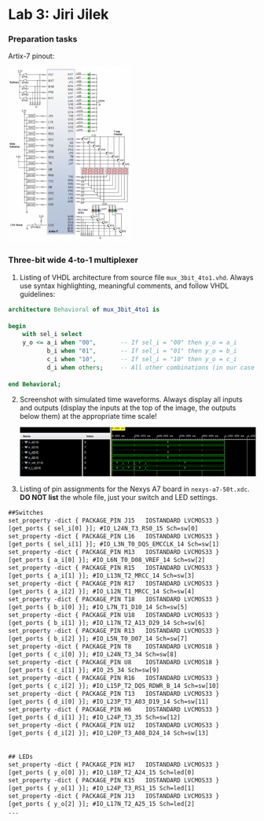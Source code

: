# Lab 3: Jiri Jilek

### Preparation tasks

Artix-7 pinout:

<img src="images/artix7-pinout.png" alt="Artix-7 pinout" width="250"/>

### Three-bit wide 4-to-1 multiplexer

1. Listing of VHDL architecture from source file `mux_3bit_4to1.vhd`. Always use syntax highlighting, meaningful comments, and follow VHDL guidelines:

```vhdl
architecture Behavioral of mux_3bit_4to1 is

begin
    with sel_i select
    y_o <= a_i when "00",       -- If sel_i = "00" then y_o = a_i
           b_i when "01",       -- If sel_i = "01" then y_o = b_i
           c_i when "10",       -- If sel_i = "10" then y_o = c_i
           d_i when others;     -- All other combinations (in our case sel_i = "11")

end Behavioral;
```

2. Screenshot with simulated time waveforms. Always display all inputs and outputs (display the inputs at the top of the image, the outputs below them) at the appropriate time scale!

   ![Signals](images/signals.png)

3. Listing of pin assignments for the Nexys A7 board in `nexys-a7-50t.xdc`. **DO NOT list** the whole file, just your switch and LED settings.

```shell
##Switches
set_property -dict { PACKAGE_PIN J15   IOSTANDARD LVCMOS33 } [get_ports { sel_i[0] }]; #IO_L24N_T3_RS0_15 Sch=sw[0]
set_property -dict { PACKAGE_PIN L16   IOSTANDARD LVCMOS33 } [get_ports { sel_i[1] }]; #IO_L3N_T0_DQS_EMCCLK_14 Sch=sw[1]
set_property -dict { PACKAGE_PIN M13   IOSTANDARD LVCMOS33 } [get_ports { a_i[0] }]; #IO_L6N_T0_D08_VREF_14 Sch=sw[2]
set_property -dict { PACKAGE_PIN R15   IOSTANDARD LVCMOS33 } [get_ports { a_i[1] }]; #IO_L13N_T2_MRCC_14 Sch=sw[3]
set_property -dict { PACKAGE_PIN R17   IOSTANDARD LVCMOS33 } [get_ports { a_i[2] }]; #IO_L12N_T1_MRCC_14 Sch=sw[4]
set_property -dict { PACKAGE_PIN T18   IOSTANDARD LVCMOS33 } [get_ports { b_i[0] }]; #IO_L7N_T1_D10_14 Sch=sw[5]
set_property -dict { PACKAGE_PIN U18   IOSTANDARD LVCMOS33 } [get_ports { b_i[1] }]; #IO_L17N_T2_A13_D29_14 Sch=sw[6]
set_property -dict { PACKAGE_PIN R13   IOSTANDARD LVCMOS33 } [get_ports { b_i[2] }]; #IO_L5N_T0_D07_14 Sch=sw[7]
set_property -dict { PACKAGE_PIN T8    IOSTANDARD LVCMOS18 } [get_ports { c_i[0] }]; #IO_L24N_T3_34 Sch=sw[8]
set_property -dict { PACKAGE_PIN U8    IOSTANDARD LVCMOS18 } [get_ports { c_i[1] }]; #IO_25_34 Sch=sw[9]
set_property -dict { PACKAGE_PIN R16   IOSTANDARD LVCMOS33 } [get_ports { c_i[2] }]; #IO_L15P_T2_DQS_RDWR_B_14 Sch=sw[10]
set_property -dict { PACKAGE_PIN T13   IOSTANDARD LVCMOS33 } [get_ports { d_i[0] }]; #IO_L23P_T3_A03_D19_14 Sch=sw[11]
set_property -dict { PACKAGE_PIN H6    IOSTANDARD LVCMOS33 } [get_ports { d_i[1] }]; #IO_L24P_T3_35 Sch=sw[12]
set_property -dict { PACKAGE_PIN U12   IOSTANDARD LVCMOS33 } [get_ports { d_i[2] }]; #IO_L20P_T3_A08_D24_14 Sch=sw[13]


## LEDs
set_property -dict { PACKAGE_PIN H17   IOSTANDARD LVCMOS33 } [get_ports { y_o[0] }]; #IO_L18P_T2_A24_15 Sch=led[0]
set_property -dict { PACKAGE_PIN K15   IOSTANDARD LVCMOS33 } [get_ports { y_o[1] }]; #IO_L24P_T3_RS1_15 Sch=led[1]
set_property -dict { PACKAGE_PIN J13   IOSTANDARD LVCMOS33 } [get_ports { y_o[2] }]; #IO_L17N_T2_A25_15 Sch=led[2]
...
```
